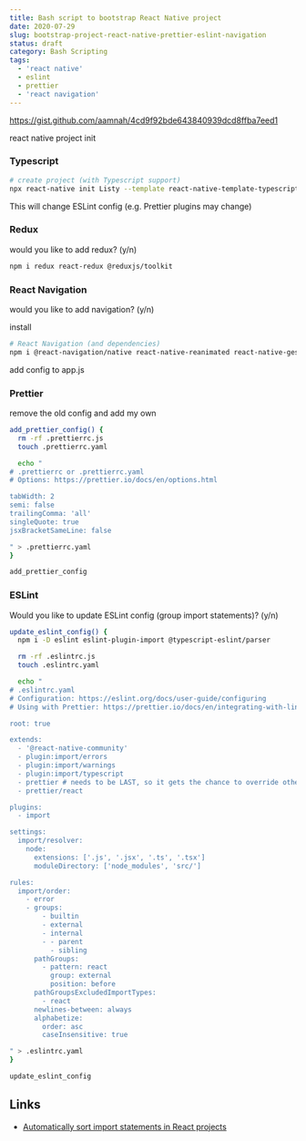 ```yaml
---
title: Bash script to bootstrap React Native project
date: 2020-07-29
slug: bootstrap-project-react-native-prettier-eslint-navigation
status: draft
category: Bash Scripting
tags:
  - 'react native'
  - eslint
  - prettier
  - 'react navigation'
---
```


https://gist.github.com/aamnah/4cd9f92bde643840939dcd8ffba7eed1

react native project init

### Typescript

```bash
# create project (with Typescript support)
npx react-native init Listy --template react-native-template-typescript
```

This will change ESLint config (e.g. Prettier plugins may change)

### Redux

would you like to add redux? (y/n)

```bash
npm i redux react-redux @reduxjs/toolkit
```

### React Navigation

would you like to add navigation? (y/n)

install

```bash
# React Navigation (and dependencies)
npm i @react-navigation/native react-native-reanimated react-native-gesture-handler react-native-screens react-native-safe-area-context @react-native-community/masked-view
```

add config to app.js

### Prettier

remove the old config and add my own

```bash
add_prettier_config() {
  rm -rf .prettierrc.js
  touch .prettierrc.yaml

  echo "
# .prettierrc or .prettierrc.yaml
# Options: https://prettier.io/docs/en/options.html

tabWidth: 2
semi: false
trailingComma: 'all'
singleQuote: true
jsxBracketSameLine: false

" > .prettierrc.yaml
}

add_prettier_config
```

### ESLint

Would you like to update ESLint config (group import statements)? (y/n)

```bash
update_eslint_config() {
  npm i -D eslint eslint-plugin-import @typescript-eslint/parser

  rm -rf .eslintrc.js
  touch .eslintrc.yaml

  echo "
# .eslintrc.yaml
# Configuration: https://eslint.org/docs/user-guide/configuring
# Using with Prettier: https://prettier.io/docs/en/integrating-with-linters.html#recommended-configuration

root: true

extends:
  - '@react-native-community'
  - plugin:import/errors
  - plugin:import/warnings
  - plugin:import/typescript
  - prettier # needs to be LAST, so it gets the chance to override other configs.
  - prettier/react

plugins:
  - import

settings:
  import/resolver:
    node:
      extensions: ['.js', '.jsx', '.ts', '.tsx']
      moduleDirectory: ['node_modules', 'src/']

rules:
  import/order:
    - error
    - groups:
        - builtin
        - external
        - internal
        - - parent
          - sibling
      pathGroups:
        - pattern: react
          group: external
          position: before
      pathGroupsExcludedImportTypes:
        - react
      newlines-between: always
      alphabetize:
        order: asc
        caseInsensitive: true

" > .eslintrc.yaml
}

update_eslint_config
```

## Links

- [Automatically sort import statements in React projects](https://blog.aamnah.com/react/sort-import-statements-react-eslint-automatic)
